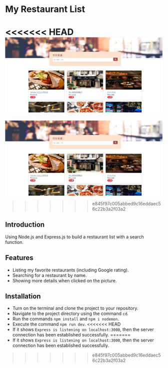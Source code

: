 # My Restaurant List
<<<<<<< HEAD
![screenshot](/screenshot/screenshot.png)
=======
![screenshot](/screenshot.png)
>>>>>>> e845f97c005abbed9c16eddaec56c22b3a2f03a2

## Introduction
Using Node.js and Express.js to build a restaurant list with a search function.

## Features
- Listing my favorite restaurants (including Google rating).
- Searching for a restaurant by name.
- Showing more details when clicked on the picture.

## Installation
- Turn on the terminal and clone the project to your repository.
- Navigate to the project directory using the command `cd`.
- Run the commands `npm install` and `npm i nodemon`.
- Execute the command `npm run dev`.
<<<<<<< HEAD
- If it shows `Express is listening on localhost:3000`, then the server connection has been established successfully.
=======
- If it shows `Express is listening on localhost:3000`, then the server connection has been established successfully.
>>>>>>> e845f97c005abbed9c16eddaec56c22b3a2f03a2
